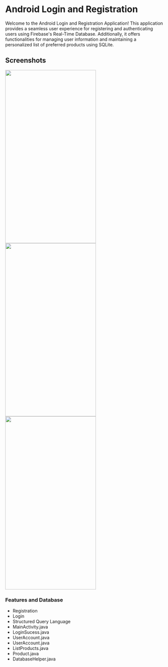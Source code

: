 # Android Login and Registration
Welcome to the Android Login and Registration Application! This application provides a seamless user experience for registering and authenticating users using Firebase's Real-Time Database. Additionally, it offers functionalities for managing user information and maintaining a personalized list of preferred products using SQLite.
## Screenshots

<p>
  <img src="https://user-images.githubusercontent.com/30550059/55286247-b78af000-53b6-11e9-866d-00837f1a8593.png" width="288" height="550" />
  <img src="https://user-images.githubusercontent.com/30550059/55286246-b6f25980-53b6-11e9-84fd-aa3bfc5c6bc8.png" width="288" height="550" /> 
  <img src="https://user-images.githubusercontent.com/30550059/55286245-b6f25980-53b6-11e9-93a5-9617a257e34b.png" width="288" height="550" />
</p>

### Features and Database
- Registration
- Login
- Structured Query Language
- MainActivity.java
- LoginSucess.java
- UserAccount.java
- UserAccount.java
- ListProducts.java
- Product.java
- DatabaseHelper.java
